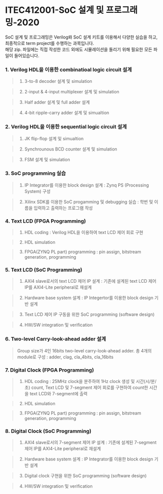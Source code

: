 # ITEC412001-SoC 설계 및 프로그래밍-2020
SoC 설계 및 프로그래밍은 Verilog롸 SoC 설계 키트를 이용해서 다양한 실습을 하고, 최종적으로 term project를 수행하는 과목입니다.  
해당 zip. 파일에는 직접 작성한 코드 외에도 시뮬레이션을 돌리기 위해 필요한 모든 파일이 들어있습니다.


### 1. Verilog HDL을 이용한 combinatioal logic circuit 설계
> 1) 3-to-8 decoder 설계 및 simulation

> 2) 2-input & 4-input multiplexer 설계 및 simulation

> 3) Half adder 설계 및 full adder 설계

> 4) 4-bit ripple-carry adder 설계 및 simualtion


### 2. Verilog HDL을 이용한 sequential logic circuit 설계
> 1) JK flip-flop 설계 및 simualtion

> 2) Synchrounous BCD counter 설계 및 simulation

> 3) FSM 설계 및 simulation


### 3. SoC programming 실습
> 1) IP Integrator를 이용한 block design 설계 : Zynq PS (Processing System) 구성

> 2) Xilinx SDK를 이용한 SoC progamming 및 debugging 실습 : 학번 및 이름을 입력하고 출력하는 프로그램 작성


### 4. Text LCD (FPGA Programming)
> 1) HDL coding : Verilog HDL을 이용하여 text LCD 제어 회로 구현

> 2) HDL simulation

> 3) FPGA(ZYNQ PL part) programming : pin assign, bitstream generation, programming


### 5. Text LCD (SoC Programming)
> 1) AXI4 slave로서의 text LCD 제어 IP 설계 : 기존에 설계된 text LCD 제어 IP를 AXI4-Lite peripheral로 재설계

> 2) Hardware base system 설계 : IP Integertor를 이용한 block design 기반 설계

> 3) Text LCD 제어 IP 구동을 위한 SoC programming (software design)

> 4) HW/SW integration 및 verification




### 6. Two-level Carry-look-ahead adder 설계
> Group size가 4인 16bits two-level carry-look-ahead adder. 
총 4개의 module로 구성 : adder, clag, cla_4bits, cla_16bits




### 7. Digital Clock (FPGA Programming)
> 1) HDL coding : 25MHz clock을 분주하여 1Hz clock 생성 및 시간(시/분/초) count, Text LCD 및 7-segment 제어 회로를 구현하여 count한 시간을 text
LCD와 7-segment에 출력

> 2) HDL simulation

> 3) FPGA(ZYNQ PL part) programming : pin assign, bitstream generation, programming



### 8. Digital Clock (SoC Programming)
> 1) AXI4 slave로서의 7-segment 제어 IP 설계 : 기존에 설계된 7-segment 제어 IP를 AXI4-Lite peripheral로 재설계

> 2) Hardware base system 설계 : IP Integrator를 이용한 block design 기반 설계

> 3) Digital clock 구현을 위한 SoC programming (software design)

> 4) HW/SW integration 및 verification








